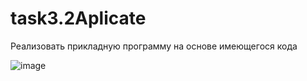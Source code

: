 # task3.2Aplicate

Реализовать прикладную программу на основе имеющегося кода

![image](https://github.com/4rgentum/task3.2Aplicate/assets/119742864/da85700a-5fb4-422e-9c35-481e6d12fc68)
